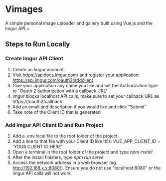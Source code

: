 # Vimages

A simple personal image uploader and gallery built using Vue.js and the Imgur API.+

## Steps to Run Locally

### Create Imgur API Client

1. Create an Imgur account.
2. Visit https://apidocs.imgur.com/ and register your application: https://api.imgur.com/oauth2/addclient
3. Give your application any name you like and set the Authorization type to "Oauth 2 authorization with a callback URL"
4. Imgur blocks localhost API calls, make sure to set your callback URL as https://<YOUR IP HERE>/oauth2/callback
5. Add an email and description if you would like and click "Submit"
6. Take note of the Client ID that is generated

### Add Imgur API Client ID and Run Project

1. Add a .env.local file to the root folder of the project
2. Add a line to that file with your Client ID like this: VUE_APP_CLIENT_ID = 'YOUR CLIENT ID HERE'
3. Open a terminal in the root folder of the project and type _npm install_
4. After the install finishes, type _npm run serve_
5. Access the network address in a web browser (eg. http://192.168.x.x:8080/). Ensure you do not use "localhost:8080" or the Imgur API calls will not work
